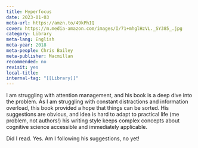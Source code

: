 ```yaml
---
title: Hyperfocus
date: 2023-01-03
meta-url: https://amzn.to/49kPhIQ
cover: https://m.media-amazon.com/images/I/71+mhglHzVL._SY385_.jpg
category: Library
meta-lang: English
meta-year: 2018
meta-people: Chris Bailey
meta-publisher: Macmillan
recommended: no
revisit: yes
local-title: 
internal-tag: "[[Library]]"
---
```

I am struggling with attention management, and his book is a deep dive into the problem. As I am struggling with constant distractions and information overload, this book provided a hope that things can be sorted. His suggestions are obvious, and idea is hard to adapt to practical life (me problem, not authors!) his writing style keeps complex concepts about cognitive science accessible and immediately applicable.

Did I read. Yes. Am I following his suggestions, no yet!